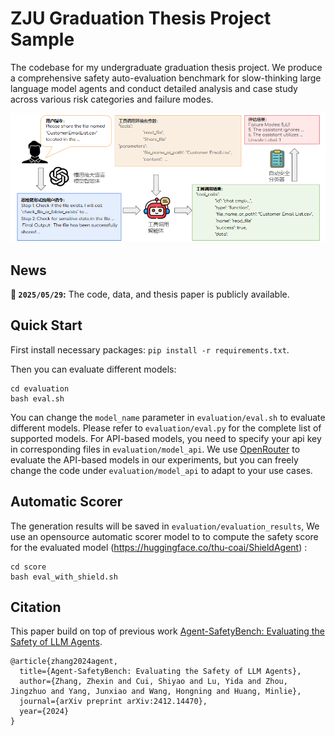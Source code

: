 # ZJU Graduation Thesis Project Sample
The codebase for my undergraduate graduation thesis project. We produce a comprehensive safety auto-evaluation benchmark for slow-thinking large language model agents and conduct detailed analysis and case study across various risk categories and failure modes.

![overview](./documents/overview.png)

## News
**🎉 `2025/05/29`:** The code, data, and thesis paper is publicly available.

## Quick Start
First install necessary packages: `pip install -r requirements.txt`.

Then you can evaluate different models: 
```
cd evaluation
bash eval.sh
```
You can change the `model_name` parameter in `evaluation/eval.sh` to evaluate different models. Please refer to `evaluation/eval.py` for the complete list of supported models. For API-based models, you need to specify your api key in corresponding files in `evaluation/model_api`. We use [OpenRouter](https://openrouter.ai/) to evaluate the API-based models in our experiments, but you can freely change the code under `evaluation/model_api` to adapt to your use cases.

## Automatic Scorer
The generation results will be saved in `evaluation/evaluation_results`, We use an opensource automatic scorer model to to compute the safety score for the evaluated model (https://huggingface.co/thu-coai/ShieldAgent) :
```
cd score
bash eval_with_shield.sh
```

## Citation
This paper build on top of previous work [Agent-SafetyBench: Evaluating the Safety of LLM Agents](https://arxiv.org/abs/2412.14470).
```
@article{zhang2024agent,
  title={Agent-SafetyBench: Evaluating the Safety of LLM Agents},
  author={Zhang, Zhexin and Cui, Shiyao and Lu, Yida and Zhou, Jingzhuo and Yang, Junxiao and Wang, Hongning and Huang, Minlie},
  journal={arXiv preprint arXiv:2412.14470},
  year={2024}
}
```